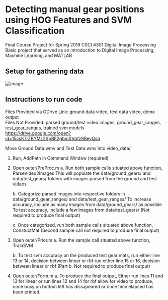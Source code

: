 # Detecting manual gear positions using HOG Features and SVM Classification
Final Course Project for Spring 2019 CSCI 4301 Digital Image Processing  
Basic project that served as an introduction to Digital Image Processing, Machine Learning, and MATLAB  

## Setup for gathering data
![image](https://drive.google.com/uc?export=view&id=1RX4B1Ck_NyPaMHndea6wDjO2DYBjyfPU)

## Instructions to run code

Files Provided via GDrive Link: ground data video, test data video, demo output  
Files Not Provided:  parsed ground/test video images, ground_gear_ranges, test_gear_ranges, trained svm models  
https://drive.google.com/open?id=15csK7rZBYML2SpBF2gbmXVofz9BeyQsq  

Move Ground Data.wmv and Test Data.wmv into video_data/  

1. Run, AddPath in Command Window (required)

2. Open outer/PreProc.m
	a. Run both sample calls situated above function, ParseVideo2Images
		This will populate the data/ground_gears/ and data/test_gears/ folders with 
		images parsed from the ground and test videos

	b. Categorize parsed images into respective folders in data/ground_gear_ranges/ and data/test_gear_ranges/
		To increase accuracy, include as many images from data/ground_gears/ as possible
		To test accuracy, include a few images from data/test_gears/	(Not required to produce final output)
	
	c. Once categorized, run both sample calls situated above function, ConstuctMat (Second sample call not required to produce final output)

3. Open outer/Prior.m
	a. Run the sample call situated above function, TrainSVM

	b. To test svm accuracy on the produced test gear mats,
		run either line 13 or 14, decision between linear or rbf
		run either line 15 or 16, decision between linear or rbf	(Part b. Not required to produce final output)

4. Open outer/Form.m
	a. To produce the final output,
		Either run lines 11 and 13 for linear or run lines 12 and 14 for rbf
		allow for video to produce, once busy on bottom left has dissapeared
		or once time elapsed has been printed.
